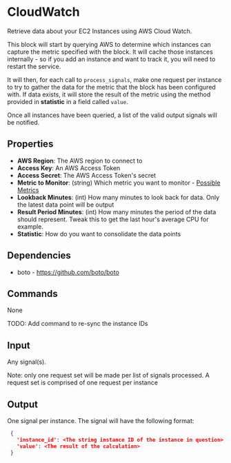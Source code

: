 # CloudWatch

Retrieve data about your EC2 Instances using AWS Cloud Watch.

This block will start by querying AWS to determine which instances can capture the metric specified with the block. It will cache those instances internally - so if you add an instance and want to track it, you will need to restart the service.

It will then, for each call to `process_signals`, make one request per instance to try to gather the data for the metric that the block has been configured with. If data exists, it will store the result of the metric using the method provided in **statistic** in a field called `value`.

Once all instances have been queried, a list of the valid output signals will be notified.


## Properties

 - **AWS Region**: The AWS region to connect to
 - **Access Key**: An AWS Access Token
 - **Access Secret**: The AWS Access Token's secret
 - **Metric to Monitor**: (string) Which metric you want to monitor - [Possible Metrics](http://docs.aws.amazon.com/AmazonCloudWatch/latest/DeveloperGuide/ec2-metricscollected.html)
 - **Lookback Minutes**: (int) How many minutes to look back for data. Only the latest data point will be output
 - **Result Period Minutes**: (int) How many minutes the period of the data should represent. Tweak this to get the last hour's average CPU for example.
 - **Statistic**: How do you want to consolidate the data points


## Dependencies

 * boto - https://github.com/boto/boto

## Commands

None

TODO: Add command to re-sync the instance IDs

## Input

Any signal(s).

Note: only one request set will be made per list of signals processed. A request set is comprised of one request per instance

## Output

One signal per instance. The signal will have the following format:

```json
 {
   'instance_id': <The string instance ID of the instance in question>,
   'value': <The result of the calculation>
 }
```
